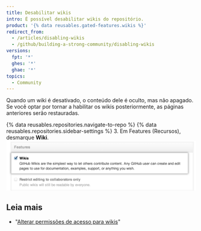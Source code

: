 ```yaml
---
title: Desabilitar wikis
intro: É possível desabilitar wikis do repositório.
product: '{% data reusables.gated-features.wikis %}'
redirect_from:
  - /articles/disabling-wikis
  - /github/building-a-strong-community/disabling-wikis
versions:
  fpt: '*'
  ghes: '*'
  ghae: '*'
topics:
  - Community
---
```


Quando um wiki é desativado, o conteúdo dele é oculto, mas não apagado. Se você optar por tornar a habilitar os wikis posteriormente, as páginas anteriores serão restauradas.

{% data reusables.repositories.navigate-to-repo %}
{% data reusables.repositories.sidebar-settings %}
3. Em Features (Recursos), desmarque **Wiki**. ![Caixa de seleção Wiki disable (Desabilitação de wikis)](/assets/images/help/wiki/wiki_enable_disable.png)

## Leia mais

- "[Alterar permissões de acesso para wikis](/communities/documenting-your-project-with-wikis/changing-access-permissions-for-wikis)"
